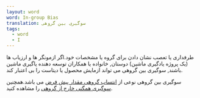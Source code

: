 ```yaml
---
layout: word
word: In-group Bias
translation: سوگیری بین گروهی
tags:
  - word
  - I
---
```

طرفداری یا تعصب نشان دادن برای گروه یا مشخصات خود.اگر ازمونگر ها و ارزیاب ها (یک پروژه یادگیری ماشین) دوستان, خانواده یا همکاران توسعه دهنده یاگیری ماشین باشند, سوگیری بین گروهی می تواند ازمایش محصول یا دیتاست را بی اعتبار کند.

سوگیری بین گروهی نوعی از [انتساب گروهی مقدار پیش فرض](G/group-attribution-bias/) می باشد.همچنین [سوگیری همگنی خارج از گروهی](O/out-group-homogeneity-bias/) را مشاهده کنید.